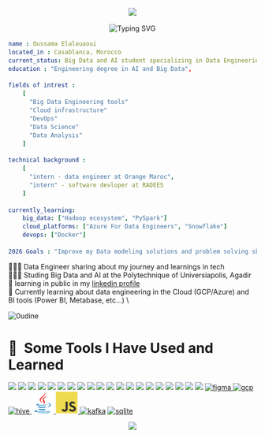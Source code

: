 <p align="center">
  <img src="https://capsule-render.vercel.app/api?type=waving&color=gradient&height=100&section=header"/>
</p>
<div align="center">
  
![Typing SVG](https://readme-typing-svg.herokuapp.com?font=Fira+Code&size=35&pause=1000&color=gradient&center=true&vCenter=true&width=600&height=100&lines=Salam!+👋;Hi,+I'm+Oussama!;Cloud+Data+Engineer;Big+Data+And+AI+Student)  
</div>

```yaml
name : Oussama Elalouaoui
located_in : Casablanca, Morocco
current_status: Big Data and AI student specializing in Data Engineering
education : "Engineering degree in AI and Big Data",

fields of intrest :
    [
      "Big Data Engineering tools"
      "Cloud infrastructure"
      "DevOps"
      "Data Science"
      "Data Analysis"
    ]

technical background :
    [
      "intern - data engineer at Orange Maroc",
      "intern" - software devloper at RADEES
    ]

currently_learning:
    big_data: ["Hadoop ecosystem", "PySpark"]
    cloud_platforms: ["Azure For Data Engineers", "Snowflake"]
    devops: ["Docker"]

2026 Goals : "Improve my Data modeling solutions and problem solving skills"
```

👩🏻‍💻 Data Engineer sharing about my journey and learnings in tech\
👩🏻‍🎓 Studing Big Data and AI at the Polytechnique of Universiapolis, Agadir\
🎨 learning in public in my [linkedin profile]((https://www.linkedin.com/in/oussama-elalouaoui/))\
💭 Currently learning about data engineering in the Cloud (GCP/Azure) and BI tools (Power BI, Metabase, etc...) \

<p><img align="center" src="https://github-readme-stats.vercel.app/api/top-langs?username=0udine&show_icons=true&locale=en&layout=compact" alt="0udine" /></p>

<h1> 🚀 &nbsp;Some Tools I Have Used and Learned</h2>

         
<p align="left">
<img src="https://cdn.jsdelivr.net/gh/devicons/devicon@latest/icons/amazonwebservices/amazonwebservices-original-wordmark.svg" width="45"/>
<img src="https://cdn.jsdelivr.net/gh/devicons/devicon@latest/icons/apacheairflow/apacheairflow-original.svg" width="45"/>
<img src="https://cdn.jsdelivr.net/gh/devicons/devicon@latest/icons/apachekafka/apachekafka-original.svg" width="45"/>
<img src="https://cdn.jsdelivr.net/gh/devicons/devicon@latest/icons/azure/azure-original.svg" width="45"/>
<img src="https://cdn.jsdelivr.net/gh/devicons/devicon@latest/icons/azuresqldatabase/azuresqldatabase-original.svg" width="45"/>
<img src="https://cdn.jsdelivr.net/gh/devicons/devicon@latest/icons/docker/docker-original.svg" width="45"/>
<img src="https://cdn.jsdelivr.net/gh/devicons/devicon@latest/icons/git/git-original.svg" width="45"/>
<img src="https://cdn.jsdelivr.net/gh/devicons/devicon@latest/icons/hadoop/hadoop-original.svg" width="45"/>
<img src="https://cdn.jsdelivr.net/gh/devicons/devicon@latest/icons/jupyter/jupyter-original.svg" width="45"/>
<img src="https://cdn.jsdelivr.net/gh/devicons/devicon@latest/icons/kaggle/kaggle-original-wordmark.svg" width="45"/>
<img src="https://cdn.jsdelivr.net/gh/devicons/devicon@latest/icons/linux/linux-original.svg" width="45"/>
<img src="https://cdn.jsdelivr.net/gh/devicons/devicon@latest/icons/microsoftsqlserver/microsoftsqlserver-original.svg" width="45"/>
<img src="https://cdn.jsdelivr.net/gh/devicons/devicon@latest/icons/mysql/mysql-original.svg" width="45"/>
<img src="https://cdn.jsdelivr.net/gh/devicons/devicon@latest/icons/pandas/pandas-original.svg" width="45"/>
<img src="https://cdn.jsdelivr.net/gh/devicons/devicon@latest/icons/postgresql/postgresql-original.svg" width="45"/>
<img src="https://cdn.jsdelivr.net/gh/devicons/devicon@latest/icons/postman/postman-original.svg" width="45"/>
<img src="https://cdn.jsdelivr.net/gh/devicons/devicon@latest/icons/python/python-original.svg" width="45"/>
<img src="https://cdn.jsdelivr.net/gh/devicons/devicon@latest/icons/selenium/selenium-original.svg" width="45"/>
<img src="https://cdn.jsdelivr.net/gh/devicons/devicon@latest/icons/sqlite/sqlite-original.svg" width="50"/>
<img src="https://cdn.jsdelivr.net/gh/devicons/devicon@latest/icons/streamlit/streamlit-original.svg" width="45"/>
<a href="https://www.figma.com/" target="_blank" rel="noreferrer"> <img src="https://www.vectorlogo.zone/logos/figma/figma-icon.svg" alt="figma" width="45" height="45"/> </a> <a href="https://cloud.google.com" target="_blank" rel="noreferrer"> <img src="https://www.vectorlogo.zone/logos/google_cloud/google_cloud-icon.svg" alt="gcp" width="45" height="45"/> </a> <a href="https://hive.apache.org/" target="_blank" rel="noreferrer"> <img src="https://www.vectorlogo.zone/logos/apache_hive/apache_hive-icon.svg" alt="hive" width="45" height="45"/> </a> <a href="https://www.java.com" target="_blank" rel="noreferrer"> <img src="https://raw.githubusercontent.com/devicons/devicon/master/icons/java/java-original.svg" alt="java" width="45" height="45"/> </a> <a href="https://developer.mozilla.org/en-US/docs/Web/JavaScript" target="_blank" rel="noreferrer"> <img src="https://raw.githubusercontent.com/devicons/devicon/master/icons/javascript/javascript-original.svg" alt="javascript" width="45" height="45"/> </a> <a href="https://kafka.apache.org/" target="_blank" rel="noreferrer"> <img src="https://www.vectorlogo.zone/logos/apache_kafka/apache_kafka-icon.svg" alt="kafka" width="45" height="45"/></a> 
</a> <a href="https://www.sqlite.org/" target="_blank" rel="noreferrer">  <img src="https://www.vectorlogo.zone/logos/sqlite/sqlite-icon.svg" alt="sqlite" width="45" height="45"/></a>  
</p>
<p align="center">
  <img src="https://capsule-render.vercel.app/api?type=waving&color=gradient&height=100&section=footer"/>
</p>
